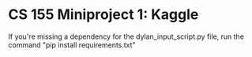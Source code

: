 # CS 155 Miniproject 1: Kaggle

If you're missing a dependency for the dylan_input_script.py file, run the command "pip install requirements.txt"
